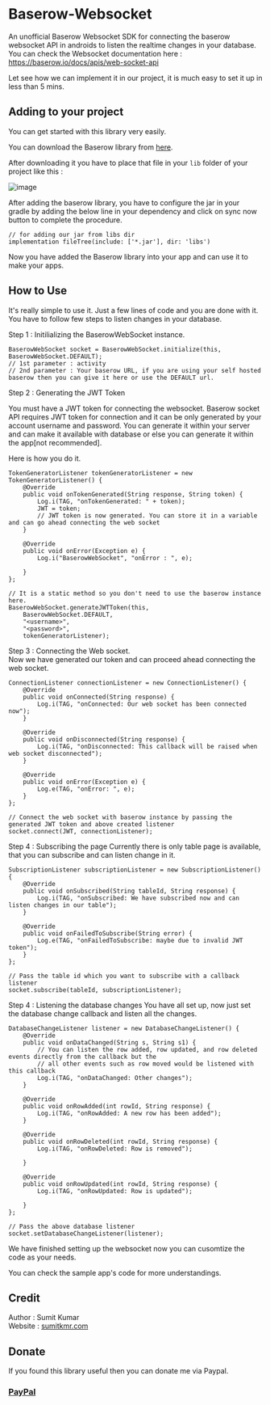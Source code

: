 # Baserow-Websocket

An unofficial Baserow Websocket SDK for connecting the baserow websocket API in androids to listen the realtime changes in your database.
You can check the Websocket documentation here : https://baserow.io/docs/apis/web-socket-api

Let see how we can implement it in our project, it is much easy to set it up in less than 5 mins.

## Adding to your project

You can get started with this library very easily.

You can download the Baserow library from [here](https://github.com/Sumit1334/Baserow-Socket/tree/master/library/out).

After downloading it you have to place that file in your `lib` folder of your project like this :

![image](https://user-images.githubusercontent.com/74917290/183563034-133a4451-c69a-4bee-b68c-beaabb934089.png)


After adding the baserow library, you have to configure the jar in your gradle by adding the below line in your dependency and click on sync now button to complete the procedure.

```
// for adding our jar from libs dir
implementation fileTree(include: ['*.jar'], dir: 'libs')
```


Now you have added the Baserow library into your app and can use it to make your apps.

## How to Use

It's really simple to use it. Just a few lines of code and you are done with it.<br>
You have to follow few steps to listen changes in your database.

Step 1 : Initilializing the BaserowWebSocket instance.

```
BaserowWebSocket socket = BaserowWebSocket.initialize(this, BaserowWebSocket.DEFAULT);
// 1st parameter : activity
// 2nd parameter : Your baserow URL, if you are using your self hosted baserow then you can give it here or use the DEFAULT url.
```

Step 2 : Generating the JWT Token 

You must have a JWT token for connecting the websocket. Baserow socket API requires JWT token for connection and it can be only generated by your account username and password. You can generate it within your server and can make it available with database or else you can generate it within the app[not recommended].

Here is how you do it.

```
TokenGeneratorListener tokenGeneratorListener = new TokenGeneratorListener() {
    @Override
    public void onTokenGenerated(String response, String token) {
        Log.i(TAG, "onTokenGenerated: " + token);
        JWT = token;
        // JWT token is now generated. You can store it in a variable and can go ahead connecting the web socket
    }

    @Override
    public void onError(Exception e) {
        Log.i("BaserowWebSocket", "onError : ", e);

    }
};

// It is a static method so you don't need to use the baserow instance here.
BaserowWebSocket.generateJWTToken(this,
    BaserowWebSocket.DEFAULT,
    "<username>",
    "<password>",
    tokenGeneratorListener);
```

Step 3 : Connecting the Web socket. <br>
Now we have generated our token and can proceed ahead connecting the web socket.

```
ConnectionListener connectionListener = new ConnectionListener() {
    @Override
    public void onConnected(String response) {
        Log.i(TAG, "onConnected: Our web socket has been connected now");
    }

    @Override
    public void onDisconnected(String response) {
        Log.i(TAG, "onDisconnected: This callback will be raised when web socket disconnected");
    }

    @Override
    public void onError(Exception e) {
        Log.e(TAG, "onError: ", e);
    }
};

// Connect the web socket with baserow instance by passing the generated JWT token and above created listener
socket.connect(JWT, connectionListener);
```

Step 4 : Subscribing the page
Currently there is only table page is available, that you can subscribe and can listen change in it.

```
SubscriptionListener subscriptionListener = new SubscriptionListener() {
    @Override
    public void onSubscribed(String tableId, String response) {
        Log.i(TAG, "onSubscribed: We have subscribed now and can listen changes in our table");
    }

    @Override
    public void onFailedToSubscribe(String error) {
        Log.e(TAG, "onFailedToSubscribe: maybe due to invalid JWT token");
    }
};

// Pass the table id which you want to subscribe with a callback listener
socket.subscribe(tableId, subscriptionListener);
```

Step 4 : Listening the database changes
You have all set up, now just set the database change callback and listen all the changes.

```
DatabaseChangeListener listener = new DatabaseChangeListener() {
    @Override
    public void onDataChanged(String s, String s1) {
        // You can listen the row added, row updated, and row deleted events directly from the callback but the
        // all other events such as row moved would be listened with this callback
        Log.i(TAG, "onDataChanged: Other changes");
    }

    @Override
    public void onRowAdded(int rowId, String response) {
        Log.i(TAG, "onRowAdded: A new row has been added");
    }

    @Override
    public void onRowDeleted(int rowId, String response) {
        Log.i(TAG, "onRowDeleted: Row is removed");

    }

    @Override
    public void onRowUpdated(int rowId, String response) {
        Log.i(TAG, "onRowUpdated: Row is updated");

    }
};

// Pass the above database listener
socket.setDatabaseChangeListener(listener);
```

We have finished setting up the websocket now you can cusomtize the code as your needs.

You can check the sample app's code for more understandings.

## Credit

Author : Sumit Kumar <br>
Website : [sumitkmr.com](http://sumitkmr.com/)

## Donate

If you found this library useful then you can donate me via Paypal.

### [PayPal](https://www.paypal.com/paypalme/sumitdon1)
